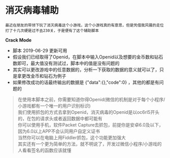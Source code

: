 # 消灭病毒辅助

```
最近在朋友的带领下玩了消灭病毒这个小游戏，这个小游戏真的有意思，但是凭借我风骚的走位打了十几次硬是过不去230关，于是便有了这个辅助脚本
```  
****Crack Mode**** 
* 脚本 2019-06-29 更新可用    
* 假设我们已经取得了Openid，在脚本中输入Openid以及想要的金币数和钻石数即可，最大值没有测试过，脚本中的值是没有问题的  
* 其实可以更改游戏中的任意数据的，分析一下获取的数据的意义就可以了，只是拿更改金币和钻石为例子  
* 如果修改成功的话最终输出的数据是 {"data":{},"code":0} ，其他的都是有问题的  
  
> 在使用本脚本之前，你需要知道你得Openid(微信的机制是对于每个小程序/小游戏都有一个唯一的用户识别标识)  
> 我们使用抓包的方式去拿到Openid，消灭病毒的Openid是以oc6rl5开头的，在包的请求头或者返回数据中都可能有  
> 你可以使用手机，软件Packet Capture去抓包，前提你是安卓6.0及以下，因为6.0以上APP不会认同用户自定义证书  
> 当然你可以在电脑上用Fiddler抓包，这个功能更加强大  
> 其实还有一个更为简单的方法，就不明说了，开发过微信小程序/小游戏的人看看签名的函数应该就懂  
